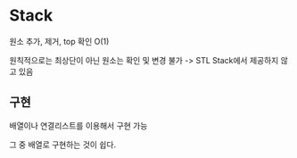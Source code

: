 # Stack
원소 추가, 제거, top 확인 O(1)

원칙적으로는 최상단이 아닌 원소는 확인 및 변경 불가 -> STL Stack에서 제공하지 않고 있음

## 구현
배열이나 연결리스트를 이용해서 구현 가능 

그 중 배열로 구현하는 것이 쉽다.

